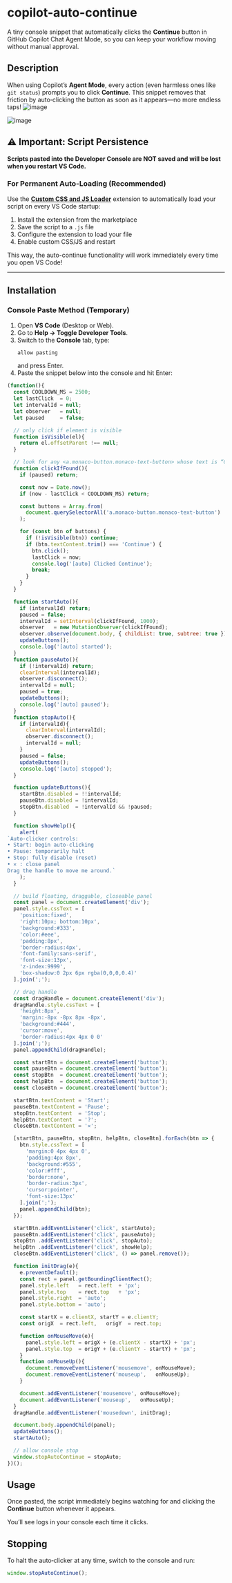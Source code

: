 # copilot-auto-continue

A tiny console snippet that automatically clicks the **Continue** button in GitHub Copilot Chat Agent Mode, so you can keep your workflow moving without manual approval.

## Description

When using Copilot’s **Agent Mode**, every action (even harmless ones like `git status`) prompts you to click **Continue**. This snippet removes that friction by auto‑clicking the button as soon as it appears—no more endless taps!
![image](https://github.com/user-attachments/assets/b66a5766-bd1c-4e44-a33c-6006904209e9)

![image](https://github.com/user-attachments/assets/446068c0-9b28-46f1-bece-2d55ee86854e)


## ⚠️ Important: Script Persistence

**Scripts pasted into the Developer Console are NOT saved and will be lost when you restart VS Code.**

### For Permanent Auto-Loading (Recommended)

Use the [**Custom CSS and JS Loader**](https://marketplace.visualstudio.com/items?itemName=be5invis.vscode-custom-css) extension to automatically load your script on every VS Code startup:

1. Install the extension from the marketplace
2. Save the script to a `.js` file
3. Configure the extension to load your file
4. Enable custom CSS/JS and restart

This way, the auto-continue functionality will work immediately every time you open VS Code!

---

## Installation

### Console Paste Method (Temporary)

1. Open **VS Code** (Desktop or Web).  
2. Go to **Help → Toggle Developer Tools**.  
3. Switch to the **Console** tab, type:
   ```js
   allow pasting
   ```
   and press Enter.  
4. Paste the snippet below into the console and hit Enter:

```js
(function(){
  const COOLDOWN_MS = 2500;
  let lastClick  = 0;
  let intervalId = null;
  let observer   = null;
  let paused     = false;

  // only click if element is visible
  function isVisible(el){
    return el.offsetParent !== null;
  }

  // look for any <a.monaco-button.monaco-text-button> whose text is “Continue”
  function clickIfFound(){
    if (paused) return;

    const now = Date.now();
    if (now - lastClick < COOLDOWN_MS) return;

    const buttons = Array.from(
      document.querySelectorAll('a.monaco-button.monaco-text-button')
    );

    for (const btn of buttons) {
      if (!isVisible(btn)) continue;
      if (btn.textContent.trim() === 'Continue') {
        btn.click();
        lastClick = now;
        console.log('[auto] Clicked Continue');
        break;
      }
    }
  }

  function startAuto(){
    if (intervalId) return;
    paused = false;
    intervalId = setInterval(clickIfFound, 1000);
    observer   = new MutationObserver(clickIfFound);
    observer.observe(document.body, { childList: true, subtree: true });
    updateButtons();
    console.log('[auto] started');
  }
  function pauseAuto(){
    if (!intervalId) return;
    clearInterval(intervalId);
    observer.disconnect();
    intervalId = null;
    paused = true;
    updateButtons();
    console.log('[auto] paused');
  }
  function stopAuto(){
    if (intervalId){
      clearInterval(intervalId);
      observer.disconnect();
      intervalId = null;
    }
    paused = false;
    updateButtons();
    console.log('[auto] stopped');
  }

  function updateButtons(){
    startBtn.disabled = !!intervalId;
    pauseBtn.disabled = !intervalId;
    stopBtn.disabled  = !intervalId && !paused;
  }

  function showHelp(){
    alert(
`Auto-clicker controls:
• Start: begin auto-clicking  
• Pause: temporarily halt  
• Stop: fully disable (reset)  
• ✕ : close panel  
Drag the handle to move me around.`
    );
  }

  // build floating, draggable, closeable panel
  const panel = document.createElement('div');
  panel.style.cssText = [
    'position:fixed',
    'right:10px; bottom:10px',
    'background:#333',
    'color:#eee',
    'padding:8px',
    'border-radius:4px',
    'font-family:sans-serif',
    'font-size:13px',
    'z-index:9999',
    'box-shadow:0 2px 6px rgba(0,0,0,0.4)'
  ].join(';');

  // drag handle
  const dragHandle = document.createElement('div');
  dragHandle.style.cssText = [
    'height:8px',
    'margin:-8px -8px 8px -8px',
    'background:#444',
    'cursor:move',
    'border-radius:4px 4px 0 0'
  ].join(';');
  panel.appendChild(dragHandle);

  const startBtn = document.createElement('button');
  const pauseBtn = document.createElement('button');
  const stopBtn  = document.createElement('button');
  const helpBtn  = document.createElement('button');
  const closeBtn = document.createElement('button');

  startBtn.textContent = 'Start';
  pauseBtn.textContent = 'Pause';
  stopBtn.textContent  = 'Stop';
  helpBtn.textContent  = '?';
  closeBtn.textContent = '✕';

  [startBtn, pauseBtn, stopBtn, helpBtn, closeBtn].forEach(btn => {
    btn.style.cssText = [
      'margin:0 4px 4px 0',
      'padding:4px 8px',
      'background:#555',
      'color:#fff',
      'border:none',
      'border-radius:3px',
      'cursor:pointer',
      'font-size:13px'
    ].join(';');
    panel.appendChild(btn);
  });

  startBtn.addEventListener('click', startAuto);
  pauseBtn.addEventListener('click', pauseAuto);
  stopBtn .addEventListener('click', stopAuto);
  helpBtn .addEventListener('click', showHelp);
  closeBtn.addEventListener('click', () => panel.remove());

  function initDrag(e){
    e.preventDefault();
    const rect = panel.getBoundingClientRect();
    panel.style.left   = rect.left  + 'px';
    panel.style.top    = rect.top   + 'px';
    panel.style.right  = 'auto';
    panel.style.bottom = 'auto';

    const startX = e.clientX, startY = e.clientY;
    const origX  = rect.left,   origY  = rect.top;

    function onMouseMove(e){
      panel.style.left = origX + (e.clientX - startX) + 'px';
      panel.style.top  = origY + (e.clientY - startY) + 'px';
    }
    function onMouseUp(){
      document.removeEventListener('mousemove', onMouseMove);
      document.removeEventListener('mouseup',   onMouseUp);
    }

    document.addEventListener('mousemove', onMouseMove);
    document.addEventListener('mouseup',   onMouseUp);
  }
  dragHandle.addEventListener('mousedown', initDrag);

  document.body.appendChild(panel);
  updateButtons();
  startAuto();

  // allow console stop
  window.stopAutoContinue = stopAuto;
})();
```

## Usage

Once pasted, the script immediately begins watching for and clicking the **Continue** button whenever it appears.  

You’ll see logs in your console each time it clicks.

## Stopping

To halt the auto‑clicker at any time, switch to the console and run:

```js
window.stopAutoContinue();
```

